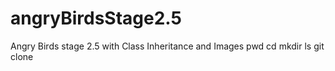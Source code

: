 # angryBirdsStage2.5
Angry Birds stage 2.5 with Class Inheritance and Images
pwd
cd
mkdir
ls
git clone